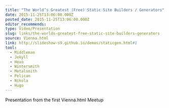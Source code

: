 ```yaml
---
title: "The World’s Greatest (Free) Static Site Builders / Generators"
date: 2015-11-25T13:06:00.000Z
posted_date: 2015-11-25T13:06:00.000Z
editor_recommends:
type: Video/Presentation
slug: links/the-worlds-greatest-free-static-site-builders-generators
source: Vienna.html
link: http://slideshow-s9.github.io/demos/staticgen.html#1
tool:
  - Middleman
  - Jekyll
  - Hexo
  - Wintersmith
  - Metalsmith
  - Pelican
  - Nikola
  - Hugo
---
```

Presentation from the first Vienna.html Meetup



